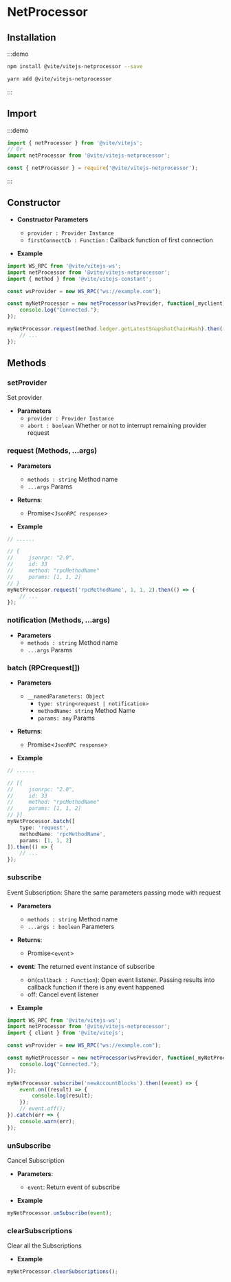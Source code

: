 # NetProcessor

## Installation

:::demo
```bash tab:npm
npm install @vite/vitejs-netprocessor --save
```

```bash tab:yarn
yarn add @vite/vitejs-netprocessor
```
:::

## Import

:::demo
```javascript tab:ES6
import { netProcessor } from '@vite/vitejs';
// Or
import netProcessor from '@vite/vitejs-netprocessor';
```

```javascript tab:require
const { netProcessor } = require('@vite/vitejs-netprocessor');
```
:::

## Constructor

- **Constructor Parameters**
    * `provider : Provider Instance`
    * `firstConnectCb : Function` : Callback function of first connection

- **Example**
```javascript
import WS_RPC from '@vite/vitejs-ws';
import netProcessor from '@vite/vitejs-netprocessor';
import { method } from '@vite/vitejs-constant';

const wsProvider = new WS_RPC("ws://example.com");

const myNetProcessor = new netProcessor(wsProvider, function(_myclient) {
    console.log("Connected.");
});

myNetProcessor.request(method.ledger.getLatestSnapshotChainHash).then(() => {
    // ...
});
```

## Methods

### setProvider
Set provider

- **Parameters**
    * `provider : Provider Instance`
    * `abort : boolean` Whether or not to interrupt remaining provider request

### request (Methods, ...args)

- **Parameters**
    * `methods : string` Method name
    * `...args` Params

- **Returns**:
    * Promise<`JsonRPC response`>

- **Example**
```javascript
// ......

// {
//     jsonrpc: "2.0",
//     id: 33
//     method: "rpcMethodName"
//     params: [1, 1, 2]
// }
myNetProcessor.request('rpcMethodName', 1, 1, 2).then(() => {
    // ...
});
```

### notification (Methods, ...args)

- **Parameters**
    * `methods : string` Method name
    * `...args` Params

### batch (RPCrequest[])

- **Parameters**
    * `__namedParameters: Object`
        - `type: string<request | notification>`
        - `methodName: string` Method Name
        - `params: any` Params

- **Returns**:
    * Promise<`JsonRPC response`>

- **Example**
```javascript
// ......

// [{
//     jsonrpc: "2.0",
//     id: 33
//     method: "rpcMethodName"
//     params: [1, 1, 2]
// }]
myNetProcessor.batch([
    type: 'request',
    methodName: 'rpcMethodName', 
    params: [1, 1, 2]
]).then(() => {
    // ...
});
```

### subscribe
Event Subscription: Share the same parameters passing mode with request

- **Parameters**
    * `methods : string` Method name
    * `...args : boolean` Parameters

- **Returns**:
    * Promise<`event`>

- **event**: The returned event instance of subscribe
    * on(`callback : Function`): Open event listener. Passing results into callback function if there is any event happened
    * off: Cancel event listener

- **Example**
```javascript
import WS_RPC from '@vite/vitejs-ws';
import netProcessor from '@vite/vitejs-netprocessor';
import { client } from '@vite/vitejs';

const wsProvider = new WS_RPC("ws://example.com");

const myNetProcessor = new netProcessor(wsProvider, function(_myNetProcessor) {
    console.log("Connected.");
});

myNetProcessor.subscribe('newAccountBlocks').then((event) => {
    event.on((result) => {
        console.log(result);
    });
    // event.off();
}).catch(err => {
    console.warn(err);
});
```

### unSubscribe
Cancel Subscription

- **Parameters**: 
  * `event`: Return event of subscribe

- **Example**
```javascript
myNetProcessor.unSubscribe(event);
```

### clearSubscriptions
Clear all the Subscriptions

- **Example**
```javascript
myNetProcessor.clearSubscriptions();
```